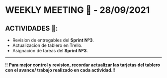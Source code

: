 # WEEKLY MEETING 📅 - **28/09/2021**

## ACTIVIDADES 🚩:
* Revision de entregables del **Sprint Nº3**.
* Actualizacion de tablero en Trello.
* Asignacion de tareas del **Sprint Nº3**.

___________________________________________________________________________________________________________________________________________________________________________________

‼ **Para mejor control y revision, recordar actualizar las tarjetas del tablero con el avance/ trabajo realizado en cada actividad.**‼






